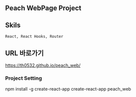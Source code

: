 ## Peach WebPage Project
## Skils
    React, React Hooks, Router

## URL 바로가기
<https://th0532.github.io/peach_web/>


### Project Setting
npm install -g create-react-app
create-react-app peach_web